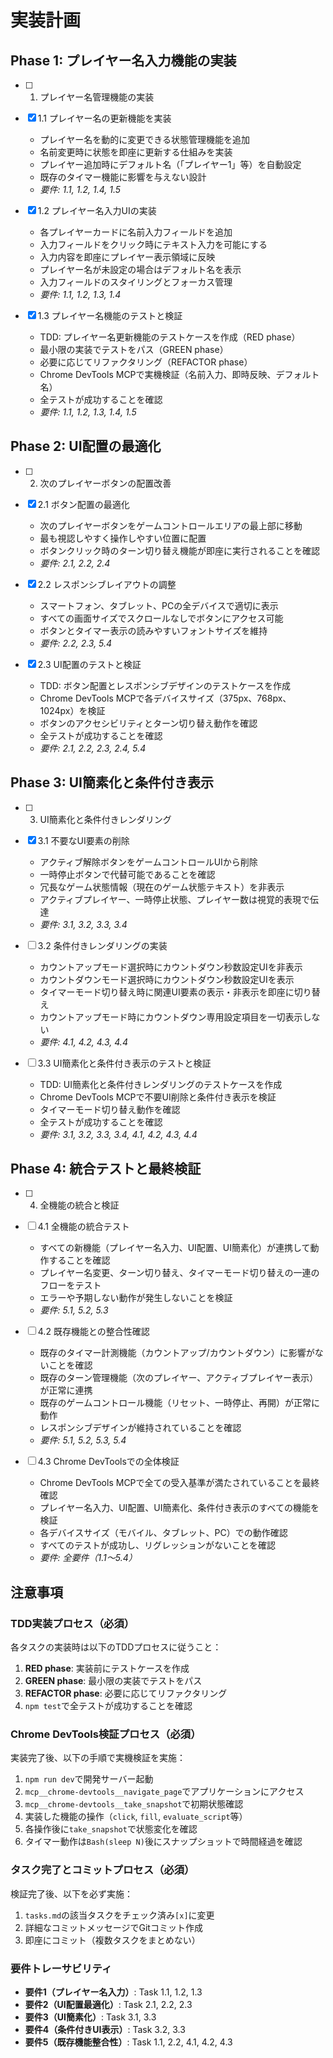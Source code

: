 # 実装計画

## Phase 1: プレイヤー名入力機能の実装

- [ ] 1. プレイヤー名管理機能の実装
- [x] 1.1 プレイヤー名の更新機能を実装
  - プレイヤー名を動的に変更できる状態管理機能を追加
  - 名前変更時に状態を即座に更新する仕組みを実装
  - プレイヤー追加時にデフォルト名（「プレイヤー1」等）を自動設定
  - 既存のタイマー機能に影響を与えない設計
  - _要件: 1.1, 1.2, 1.4, 1.5_

- [x] 1.2 プレイヤー名入力UIの実装
  - 各プレイヤーカードに名前入力フィールドを追加
  - 入力フィールドをクリック時にテキスト入力を可能にする
  - 入力内容を即座にプレイヤー表示領域に反映
  - プレイヤー名が未設定の場合はデフォルト名を表示
  - 入力フィールドのスタイリングとフォーカス管理
  - _要件: 1.1, 1.2, 1.3, 1.4_

- [x] 1.3 プレイヤー名機能のテストと検証
  - TDD: プレイヤー名更新機能のテストケースを作成（RED phase）
  - 最小限の実装でテストをパス（GREEN phase）
  - 必要に応じてリファクタリング（REFACTOR phase）
  - Chrome DevTools MCPで実機検証（名前入力、即時反映、デフォルト名）
  - 全テストが成功することを確認
  - _要件: 1.1, 1.2, 1.3, 1.4, 1.5_

## Phase 2: UI配置の最適化

- [ ] 2. 次のプレイヤーボタンの配置改善
- [x] 2.1 ボタン配置の最適化
  - 次のプレイヤーボタンをゲームコントロールエリアの最上部に移動
  - 最も視認しやすく操作しやすい位置に配置
  - ボタンクリック時のターン切り替え機能が即座に実行されることを確認
  - _要件: 2.1, 2.2, 2.4_

- [x] 2.2 レスポンシブレイアウトの調整
  - スマートフォン、タブレット、PCの全デバイスで適切に表示
  - すべての画面サイズでスクロールなしでボタンにアクセス可能
  - ボタンとタイマー表示の読みやすいフォントサイズを維持
  - _要件: 2.2, 2.3, 5.4_

- [x] 2.3 UI配置のテストと検証
  - TDD: ボタン配置とレスポンシブデザインのテストケースを作成
  - Chrome DevTools MCPで各デバイスサイズ（375px、768px、1024px）を検証
  - ボタンのアクセシビリティとターン切り替え動作を確認
  - 全テストが成功することを確認
  - _要件: 2.1, 2.2, 2.3, 2.4, 5.4_

## Phase 3: UI簡素化と条件付き表示

- [ ] 3. UI簡素化と条件付きレンダリング
- [x] 3.1 不要なUI要素の削除
  - アクティブ解除ボタンをゲームコントロールUIから削除
  - 一時停止ボタンで代替可能であることを確認
  - 冗長なゲーム状態情報（現在のゲーム状態テキスト）を非表示
  - アクティブプレイヤー、一時停止状態、プレイヤー数は視覚的表現で伝達
  - _要件: 3.1, 3.2, 3.3, 3.4_

- [ ] 3.2 条件付きレンダリングの実装
  - カウントアップモード選択時にカウントダウン秒数設定UIを非表示
  - カウントダウンモード選択時にカウントダウン秒数設定UIを表示
  - タイマーモード切り替え時に関連UI要素の表示・非表示を即座に切り替え
  - カウントアップモード時にカウントダウン専用設定項目を一切表示しない
  - _要件: 4.1, 4.2, 4.3, 4.4_

- [ ] 3.3 UI簡素化と条件付き表示のテストと検証
  - TDD: UI簡素化と条件付きレンダリングのテストケースを作成
  - Chrome DevTools MCPで不要UI削除と条件付き表示を検証
  - タイマーモード切り替え動作を確認
  - 全テストが成功することを確認
  - _要件: 3.1, 3.2, 3.3, 3.4, 4.1, 4.2, 4.3, 4.4_

## Phase 4: 統合テストと最終検証

- [ ] 4. 全機能の統合と検証
- [ ] 4.1 全機能の統合テスト
  - すべての新機能（プレイヤー名入力、UI配置、UI簡素化）が連携して動作することを確認
  - プレイヤー名変更、ターン切り替え、タイマーモード切り替えの一連のフローをテスト
  - エラーや予期しない動作が発生しないことを検証
  - _要件: 5.1, 5.2, 5.3_

- [ ] 4.2 既存機能との整合性確認
  - 既存のタイマー計測機能（カウントアップ/カウントダウン）に影響がないことを確認
  - 既存のターン管理機能（次のプレイヤー、アクティブプレイヤー表示）が正常に連携
  - 既存のゲームコントロール機能（リセット、一時停止、再開）が正常に動作
  - レスポンシブデザインが維持されていることを確認
  - _要件: 5.1, 5.2, 5.3, 5.4_

- [ ] 4.3 Chrome DevToolsでの全体検証
  - Chrome DevTools MCPで全ての受入基準が満たされていることを最終確認
  - プレイヤー名入力、UI配置、UI簡素化、条件付き表示のすべての機能を検証
  - 各デバイスサイズ（モバイル、タブレット、PC）での動作確認
  - すべてのテストが成功し、リグレッションがないことを確認
  - _要件: 全要件（1.1〜5.4）_

## 注意事項

### TDD実装プロセス（必須）
各タスクの実装時は以下のTDDプロセスに従うこと：
1. **RED phase**: 実装前にテストケースを作成
2. **GREEN phase**: 最小限の実装でテストをパス
3. **REFACTOR phase**: 必要に応じてリファクタリング
4. `npm test`で全テストが成功することを確認

### Chrome DevTools検証プロセス（必須）
実装完了後、以下の手順で実機検証を実施：
1. `npm run dev`で開発サーバー起動
2. `mcp__chrome-devtools__navigate_page`でアプリケーションにアクセス
3. `mcp__chrome-devtools__take_snapshot`で初期状態確認
4. 実装した機能の操作（`click`, `fill`, `evaluate_script`等）
5. 各操作後に`take_snapshot`で状態変化を確認
6. タイマー動作は`Bash(sleep N)`後にスナップショットで時間経過を確認

### タスク完了とコミットプロセス（必須）
検証完了後、以下を必ず実施：
1. `tasks.md`の該当タスクをチェック済み`[x]`に変更
2. 詳細なコミットメッセージでGitコミット作成
3. 即座にコミット（複数タスクをまとめない）

### 要件トレーサビリティ
- **要件1（プレイヤー名入力）**: Task 1.1, 1.2, 1.3
- **要件2（UI配置最適化）**: Task 2.1, 2.2, 2.3
- **要件3（UI簡素化）**: Task 3.1, 3.3
- **要件4（条件付きUI表示）**: Task 3.2, 3.3
- **要件5（既存機能整合性）**: Task 1.1, 2.2, 4.1, 4.2, 4.3

